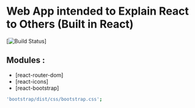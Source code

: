 # Web App intended to Explain React to Others (Built in React)
[![Build Status](https://github.com/rhagee/ITReactGuide.git)]
## Modules :
- [react-router-dom]
- [react-icons]
- [react-bootstrap]
```sh
'bootstrap/dist/css/bootstrap.css';
``` 
